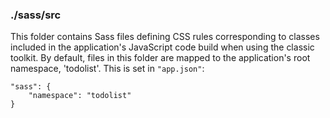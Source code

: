 ### ./sass/src

This folder contains Sass files defining CSS rules corresponding to classes
included in the application's JavaScript code build when using the classic toolkit.
By default, files in this folder are mapped to the application's root namespace, 'todolist'.
This is set in `"app.json"`:

    "sass": {
        "namespace": "todolist"
    }